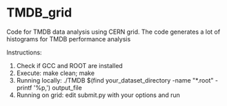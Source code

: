 # TMDB_grid

Code for TMDB data analysis using CERN grid. The code generates a lot of histograms for TMDB performance analysis

Instructions:
1. Check if GCC and ROOT are installed
2. Execute: make clean; make
3. Running locally: ./TMDB $(find your_dataset_directory -name "*.root" -printf '%p,') output_file
4. Running on grid: edit submit.py with your options and run
